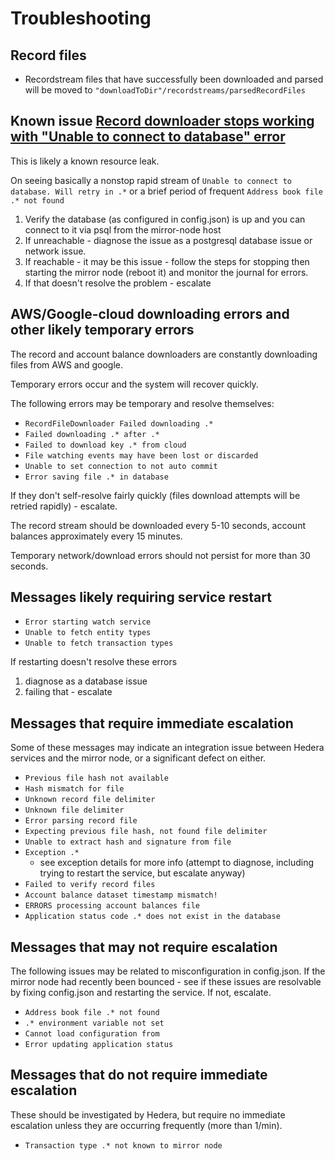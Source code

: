 # Troubleshooting

## Record files

* Recordstream files that have successfully been downloaded and parsed will be moved to `"downloadToDir"/recordstreams/parsedRecordFiles`

## Known issue [Record downloader stops working with "Unable to connect to database" error](https://github.com/hashgraph/hedera-mirror-node/issues/197)

This is likely a known resource leak.

On seeing basically a nonstop rapid stream of `Unable to connect to database. Will retry in .*` or a brief period of frequent `Address book file .* not found`

1. Verify the database (as configured in config.json) is up and you can connect to it via psql from the mirror-node host
2. If unreachable - diagnose the issue as a postgresql database issue or network issue.
3. If reachable - it may be this issue - follow the steps for stopping then starting the mirror node (reboot it) and monitor the journal for errors.
4. If that doesn't resolve the problem - escalate

## AWS/Google-cloud downloading errors and other likely temporary errors

The record and account balance downloaders are constantly downloading files from AWS and google.

Temporary errors occur and the system will recover quickly.

The following errors may be temporary and resolve themselves:

- `RecordFileDownloader Failed downloading .*`
- `Failed downloading .* after .*` 
- `Failed to download key .* from cloud`
- `File watching events may have been lost or discarded`
- `Unable to set connection to not auto commit`
- `Error saving file .* in database`

If they don't self-resolve fairly quickly (files download attempts will be retried rapidly) - escalate.

The record stream should be downloaded every 5-10 seconds, account balances approximately every 15 minutes.

Temporary network/download errors should not persist for more than 30 seconds.

## Messages likely requiring service restart

- `Error starting watch service`
- `Unable to fetch entity types`
- `Unable to fetch transaction types`

If restarting doesn't resolve these errors

1. diagnose as a database issue
2. failing that - escalate

## Messages that require immediate escalation

Some of these messages may indicate an integration issue between Hedera services and the mirror node, or a significant defect on either.

- `Previous file hash not available`
- `Hash mismatch for file`
- `Unknown record file delimiter`
- `Unknown file delimiter`
- `Error parsing record file`
- `Expecting previous file hash, not found file delimiter`
- `Unable to extract hash and signature from file`
- `Exception .*`
  - see exception details for more info (attempt to diagnose, including trying to restart the service, but escalate anyway)
- `Failed to verify record files`
- `Account balance dataset timestamp mismatch!`
- `ERRORS processing account balances file`
- `Application status code .* does not exist in the database`

## Messages that may not require escalation

The following issues may be related to misconfiguration in config.json.
If the mirror node had recently been bounced - see if these issues are resolvable by fixing config.json and restarting the service. If not, escalate.

- `Address book file .* not found`
- `.* environment variable not set`
- `Cannot load configuration from`
- `Error updating application status`

## Messages that do not require immediate escalation

These should be investigated by Hedera, but require no immediate escalation unless they are occurring frequently (more than 1/min).

- `Transaction type .* not known to mirror node`

